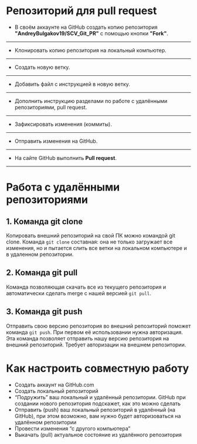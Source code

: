 # Репозиторий для **pull request**
* В своём аккаунте на GitHub создать копию репозитория **"AndreyBulgakov19/SCV_Git_PR"** с помощью кнопки **"Fork"**.
---
* Клонировать копию репозитория на локальный компьютер.
---
* Создать новую ветку.
---
* Добавить файл с инструкцией в новую ветку.
---
* Дополнить инструкцию разделами по работе с удалёнными репозиториями, pull request.
---
* Зафиксировать изменения (коммиты).
---
* Отправить изменения на GitHub.
---
* На сайте GitHub выполнить **Pull request**.
---
# Работа с удалёнными репозиториями
## 1. Команда **git clone**
Копировать внешний репозиторий на свой ПК можно командой git clone. Команда `git clone` составная: она не только загружает все изменения, но и пытается слить 
все ветки на локальном компьютере и в удаленном репозитории.
## 2. Команда **git pull**
Команда позволяющая скачать все из текущего репозитория и автоматически
сделать merge с нашей версией `git pull`.
## 3. Команда **git push**
Отправить свою версию репозитория во внешний репозиторий поможет команда `git
push`. При первом её использовании нужна авторизация. Эта команда позволяет отправить нашу версию репозитория на внешний репозиторий. Требует авторизации на внешнем репозитории.
# Как настроить совместную работу
* Создать аккаунт на GitHub.com
* Создать локальный репозиторий
* “Подружить” ваш локальный и удалённый репозитории. GitHub при создании нового репозитория подскажет, как это можно сделать
* Отправить (push) ваш локальный репозиторий в удалённый (на GitHub), при этом возможно, вам нужно будет авторизоваться на удалённом репозитории
* Провести изменения “с другого компьютера”
* Выкачать (pull) актуальное состояние из удалённого репозитория
